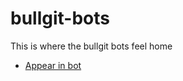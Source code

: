 # bullgit-bots
This is where the bullgit bots feel home

- [Appear in bot](https://github.com/bullgit/bullgit-bots/appearin-bot)
